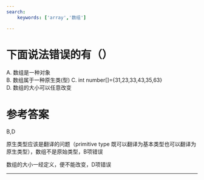 ```yaml
---
search:
    keywords: ['array','数组']

---
```



# 下面说法错误的有（）

A. 数组是一种对象  
B. 数组属于一种原生类(型)
C. int number[]={31,23,33,43,35,63}  
D. 数组的大小可以任意改变

# 参考答案

B,D

原生类型应该是翻译的问题（primitive type 既可以翻译为基本类型也可以翻译为原生类型），数组不是原始类型，B项错误

数组的大小一经定义，便不能改变，D项错误


---
